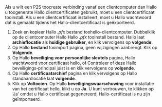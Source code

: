 Als u wilt een P2S toocreate verbinding vanaf een clientcomputer dan Hallo u toogenerate Hallo clientcertificaten gebruikt, moet u een clientcertificaat tooinstall. Als u een clientcertificaat installeert, moet u Hallo wachtwoord dat is gemaakt tijdens het Hallo-clientcertificaat is geëxporteerd.

1. Zoek en kopieer Hallo *.pfx* bestand toohello-clientcomputer. Dubbelklik op de clientcomputer Hallo Hallo *.pfx* tooinstall bestand. Hallo laat **archieflocatie** als **huidige gebruiker**, en klik vervolgens op **volgende**.
2. Op Hallo **bestand** tooimport pagina, geen wijzigingen aanbrengt. Klik op **Volgende**.
3. Op Hallo **beveiliging voor persoonlijke sleutels** pagina, Hallo wachtwoord voor certificaat hello, of Controleer of deze Hallo beveiligings-principal juist is en klik vervolgens op **volgende**.
4. Op Hallo **certificaatarchief** pagina en klik vervolgens op Hallo standaardlocatie laat **volgende**.
5. Klik op **Voltooien**. Op Hallo **beveiligingswaarschuwing** voor installatie van het certificaat hello, klikt u op **Ja**. U kunt vertrouwen, te klikken op 'Ja' omdat u Hallo certificaat gegenereerd. Hallo-certificaat is nu zijn geïmporteerd.

